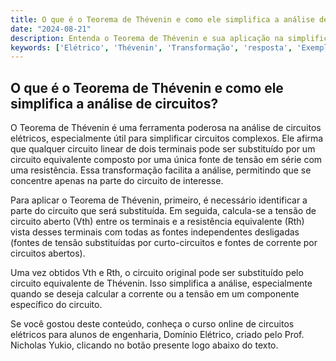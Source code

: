 ```yaml
---
title: O que é o Teorema de Thévenin e como ele simplifica a análise de circuitos?
date: "2024-08-21"
description: Entenda o Teorema de Thévenin e sua aplicação na simplificação de circuitos elétricos.
keywords: ['Elétrico', 'Thévenin', 'Transformação', 'resposta', 'Exemplo', 'Corrente', 'Circuito']
---
```


## O que é o Teorema de Thévenin e como ele simplifica a análise de circuitos?

O Teorema de Thévenin é uma ferramenta poderosa na análise de circuitos elétricos, especialmente útil para simplificar circuitos complexos. Ele afirma que qualquer circuito linear de dois terminais pode ser substituído por um circuito equivalente composto por uma única fonte de tensão em série com uma resistência. Essa transformação facilita a análise, permitindo que se concentre apenas na parte do circuito de interesse.

Para aplicar o Teorema de Thévenin, primeiro, é necessário identificar a parte do circuito que será substituída. Em seguida, calcula-se a tensão de circuito aberto (Vth) entre os terminais e a resistência equivalente (Rth) vista desses terminais com todas as fontes independentes desligadas (fontes de tensão substituídas por curto-circuitos e fontes de corrente por circuitos abertos).

Uma vez obtidos Vth e Rth, o circuito original pode ser substituído pelo circuito equivalente de Thévenin. Isso simplifica a análise, especialmente quando se deseja calcular a corrente ou a tensão em um componente específico do circuito.

Se você gostou deste conteúdo, conheça o curso online de circuitos elétricos para alunos de engenharia, Domínio Elétrico, criado pelo Prof. Nicholas Yukio, clicando no botão presente logo abaixo do texto.
